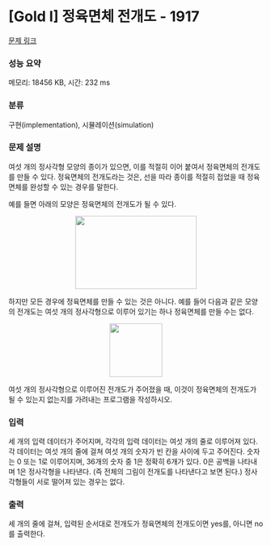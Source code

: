 # [Gold I] 정육면체 전개도 - 1917 

[문제 링크](https://www.acmicpc.net/problem/1917) 

### 성능 요약

메모리: 18456 KB, 시간: 232 ms

### 분류

구현(implementation), 시뮬레이션(simulation)

### 문제 설명

<p>여섯 개의 정사각형 모양의 종이가 있으면, 이를 적절히 이어 붙여서 정육면체의 전개도를 만들 수 있다. 정육면체의 전개도라는 것은, 선을 따라 종이를 적절히 접었을 때 정육면체를 완성할 수 있는 경우를 말한다.</p>

<p>예를 들면 아래의 모양은 정육면체의 전개도가 될 수 있다.</p>

<p style="text-align: center;"><img alt="" src="https://upload.acmicpc.net/8447549a-a7b4-45bb-ae14-7d9ea8348a7a/-/preview/" style="width: 240px; height: 145px;"></p>

<p>하지만 모든 경우에 정육면체를 만들 수 있는 것은 아니다. 예를 들어 다음과 같은 모양의 전개도는 여섯 개의 정사각형으로 이루어 있기는 하나 정육면체를 만들 수는 없다.</p>

<p style="text-align: center;"><img alt="" src="https://upload.acmicpc.net/a852ac4b-ccaa-4c16-8924-4c2a962d02c7/-/preview/" style="width: 104px; height: 106px;"></p>

<p>여섯 개의 정사각형으로 이루어진 전개도가 주어졌을 때, 이것이 정육면체의 전개도가 될 수 있는지 없는지를 가려내는 프로그램을 작성하시오.</p>

### 입력 

 <p>세 개의 입력 데이터가 주어지며, 각각의 입력 데이터는 여섯 개의 줄로 이루어져 있다. 각 데이터는 여섯 개의 줄에 걸쳐 여섯 개의 숫자가 빈 칸을 사이에 두고 주어진다. 숫자는 0 또는 1로 이루어지며, 36개의 숫자 중 1은 정확히 6개가 있다. 0은 공백을 나타내며 1은 정사각형을 나타낸다. (즉 전체의 그림이 전개도를 나타낸다고 보면 된다.) 정사각형들이 서로 떨어져 있는 경우는 없다.</p>

### 출력 

 <p>세 개의 줄에 걸쳐, 입력된 순서대로 전개도가 정육면체의 전개도이면 yes를, 아니면 no를 출력한다.</p>

